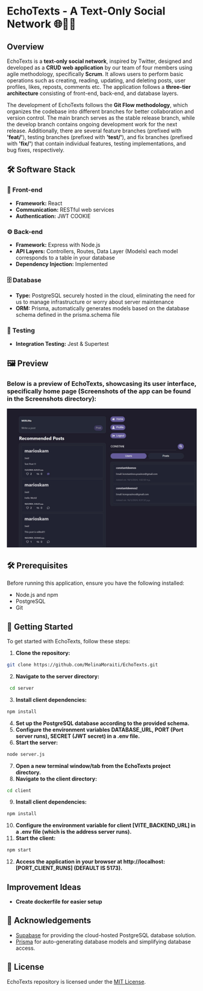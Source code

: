 # EchoTexts - A Text-Only Social Network 🌐💬📲

## Overview
EchoTexts is a **text-only social network**, inspired by Twitter, designed and developed as a **CRUD web application** by our team of four members using agile methodology, specifically **Scrum**. It allows users to perform basic operations such as creating, reading, updating, and deleting posts, user profiles, likes, reposts, comments etc. The application follows a **three-tier architecture** consisting of front-end, back-end, and database layers.

The development of EchoTexts follows the **Git Flow methodology**, which organizes the codebase into different branches for better collaboration and version control. The main branch serves as the stable release branch, while the develop branch contains ongoing development work for the next release. Additionally, there are several feature branches (prefixed with **'feat/'**), testing branches (prefixed with **'test/'**), and fix branches (prefixed with **'fix/'**) that contain individual features, testing implementations, and bug fixes, respectively.

## 🛠️ Software Stack 

### 📱 Front-end
- **Framework:** React
- **Communication:** RESTful web services
- **Authentication:** JWT COOKIE

### ⚙️ Back-end 
- **Framework:** Express with Node.js
- **API Layers:** Controllers, Routes, Data Layer (Models) each model corresponds to a table in your database
- **Dependency Injection:** Implemented

### 🗄️ Database 
- **Type:** PostgreSQL securely hosted in the cloud, eliminating the need for us to manage infrastructure or worry about server maintenance
- **ORM:** Prisma, automatically generates models based on the database schema defined in the prisma.schema file

### 🧪 Testing 
- **Integration Testing:** Jest & Supertest

## 🖼️ Preview
### Below is a preview of EchoTexts, showcasing its user interface, specifically home page (Screenshots of the app can be found in the Screenshots directory):
![Home Page](Screenshots/home_page.jpeg)

## 🛠 Prerequisites 
Before running this application, ensure you have the following installed:

- Node.js and npm
- PostgreSQL
- Git

## 🚀 Getting Started 

To get started with EchoTexts, follow these steps:

1. **Clone the repository:**
  ```bash
  git clone https://github.com/MelinaMoraiti/EchoTexts.git
  ```
2. **Navigate to the server directory:**
  ```bash
   cd server
  ```
3. **Install client dependencies:**
  ```bash
  npm install
  ```
4. **Set up the PostgreSQL database according to the provided schema.**
5. **Configure the environment variables DATABASE_URL, PORT (Port server runs), SECRET (JWT secret) in a .env file.**
6. **Start the server:**
  ```bash
  node server.js
  ```
7. **Open a new terminal window/tab from the EchoTexts project directory.**
8. **Navigate to the client directory:**
  ```bash
  cd client
  ````
9. **Install client dependencies:**
  ```bash
  npm install
  ```
10. **Configure the environment variable for client [VITE_BACKEND_URL]  in a .env file (which is the address server runs).**
11. **Start the client:**
  ```bash
  npm start
  ```
12. **Access the application in your browser at http://localhost:[PORT_CLIENT_RUNS] (DEFAULT IS 5173).**

## Improvement Ideas
- **Create dockerfile for easier setup**

## 🙏 Acknowledgements 

- [Supabase](https://supabase.io) for providing the cloud-hosted PostgreSQL database solution.
- [Prisma](https://prisma.io) for auto-generating database models and simplifying database access.

## 📄 License 
EchoTexts repository is licensed under the [MIT License](./LICENSE).
